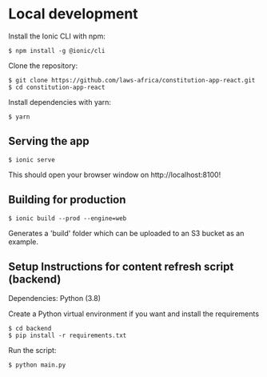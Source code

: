 # Local development

Install the Ionic CLI with npm:

```
$ npm install -g @ionic/cli
```

Clone the repository:

```
$ git clone https://github.com/laws-africa/constitution-app-react.git
$ cd constitution-app-react
```

Install dependencies with yarn:

```
$ yarn
```

## Serving the app

```
$ ionic serve
```

This should open your browser window on http://localhost:8100!

## Building for production

```
$ ionic build --prod --engine=web
```

Generates a 'build' folder which can be uploaded to an S3 bucket as an example.


## Setup Instructions for content refresh script (backend)

Dependencies: Python (3.8)

Create a Python virtual environment if you want and install the requirements

```
$ cd backend
$ pip install -r requirements.txt 
```

Run the script:

```
$ python main.py
```
